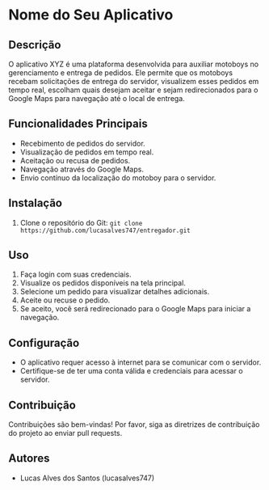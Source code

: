<h1>Nome do Seu Aplicativo</h1>

  <h2>Descrição</h2>
  <p>O aplicativo XYZ é uma plataforma desenvolvida para auxiliar motoboys no gerenciamento e entrega de pedidos. Ele permite que os motoboys recebam solicitações de entrega do servidor, visualizem esses pedidos em tempo real, escolham quais desejam aceitar e sejam redirecionados para o Google Maps para navegação até o local de entrega.</p>

  <h2>Funcionalidades Principais</h2>
  <ul>
    <li>Recebimento de pedidos do servidor.</li>
    <li>Visualização de pedidos em tempo real.</li>
    <li>Aceitação ou recusa de pedidos.</li>
    <li>Navegação através do Google Maps.</li>
    <li>Envio contínuo da localização do motoboy para o servidor.</li>
  </ul>

  <h2>Instalação</h2>
  <ol>
    <li>Clone o repositório do Git: <code>git clone https://github.com/lucasalves747/entregador.git</code></li>
  </ol>

  <h2>Uso</h2>
  <ol>
    <li>Faça login com suas credenciais.</li>
    <li>Visualize os pedidos disponíveis na tela principal.</li>
    <li>Selecione um pedido para visualizar detalhes adicionais.</li>
    <li>Aceite ou recuse o pedido.</li>
    <li>Se aceito, você será redirecionado para o Google Maps para iniciar a navegação.</li>
  </ol>

  <h2>Configuração</h2>
  <ul>
    <li>O aplicativo requer acesso à internet para se comunicar com o servidor.</li>
    <li>Certifique-se de ter uma conta válida e credenciais para acessar o servidor.</li>
  </ul>

  <h2>Contribuição</h2>
  <p>Contribuições são bem-vindas! Por favor, siga as diretrizes de contribuição do projeto ao enviar pull requests.</p>

  <h2>Autores</h2>
  <ul>
    <li>Lucas Alves dos Santos (lucasalves747) </li>
  </ul>
